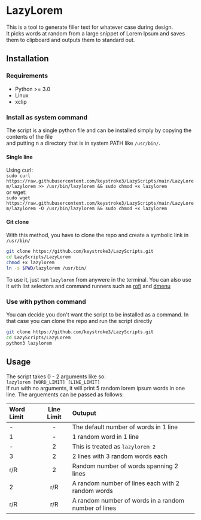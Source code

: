 # LazyLorem

This is a tool to generate filler text for whatever case during design.  
It picks words at random from a large snippet of Lorem Ipsum and saves them to clipboard and outputs them to standard out.

## Installation
### Requirements
* Python >= 3.0
* Linux
* xclip


### Install as system command
The script is a single python file and can be installed simply by copying the contents of the file  
and putting n a directory that is in system PATH like `/usr/bin/`.

#### Single line
Using curl:  
`sudo curl https://raw.githubusercontent.com/keystroke3/LazyScripts/main/LazyLorem/lazylorem >> /usr/bin/lazylorem && sudo chmod +x lazylorem`  
or wget:  
`sudo wget https://raw.githubusercontent.com/keystroke3/LazyScripts/main/LazyLorem/lazylorem -O /usr/bin/lazylorem && sudo chmod +x lazylorem`

#### Git clone
With this method, you have to clone the repo and create a symbolic link in `/usr/bin/`
```bash
git clone https://github.com/keystroke3/LazyScripts.git
cd LazyScripts/LazyLorem
chmod +x lazylorem
ln -s $PWD/lazylorem /usr/bin/
```
To use it, just run `lazylorem` from anywere in the terminal. You can also use it with list selectors and command runners such as [rofi](https://github.com/davatorium/rofi) and [dmenu](https://github.com/davatorium/rofi)
### Use with python command
You can decide you don't want the script to be installed as a command. In that case you can clone the repo and run the script directly
```bash
git clone https://github.com/keystroke3/LazyScripts.git
cd LazyScripts/LazyLorem
python3 lazylorem
```

## Usage
The script takes 0 - 2 arguments like so:   
`lazylorem [WORD_LIMIT] [LINE_LIMIT]`  
If run with no arguments, it will print 5 random lorem ipsum words in one line. The arguements can be passed as follows:

| Word Limit     | Line Limit     | Outuput     |
| :------------- | :----------: | :----------- |
|  - |  - | The default number of words in 1 line    |
| 1   | - | 1 random word in 1 line |
| -   | 2 | This is treated as  `lazylorem 2` |
| 3   | 2 | 2 lines with 3 random words each |
| r/R   | 2 | Random number of words spanning 2 lines |
| 2   | r/R | A random number of lines each with 2 random words |
| r/R   | r/R | A random number of words in a random number of lines |

